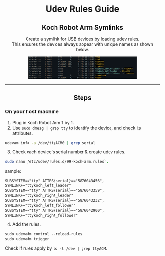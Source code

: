 # <div align="center"> Udev Rules Guide </div>

## <div align="center"> Koch Robot Arm Symlinks </div>

<div align="center">

Create a symlink for USB devices by loading udev rules.  
This ensures the devices always appear with unique names as shown below.

  <img src="tty.png" alt="alt text" width="70%">
</div>

---

##  <div align="center"> Steps </div>

### On your host machine

1. Plug in Koch Robot Arm 1 by 1.
2. Use `sudo dmesg | grep tty` to identify the device, and check its attributes.

  ```sh
  udevam info -a /dev/ttyACM0 | grep serial
  ```
3. Check each device's serial number & create udev rules.
  ```sh
  sudo nano /etc/udev/rules.d/99-koch-arm.rules`.
  ```

  sample:
  ```rules
  SUBSYSTEM=="tty" ATTRS{serial}=="5876043456", SYMLINK+="ttykoch_left_leader"
  SUBSYSTEM=="tty" ATTRS{serial}=="5876043359", SYMLINK+="ttykoch_right_leader"
  SUBSYSTEM=="tty" ATTRS{serial}=="5876043232", SYMLINK+="ttykoch_left_follower"
  SUBSYSTEM=="tty" ATTRS{serial}=="5876042900", SYMLINK+="ttykoch_right_follower"
  ```

4. Add the rules.
   
  ```rules
  sudo udevadm control --reload-rules
  sudo udevadm trigger
  ```

  Check if rules apply by `ls -l /dev | grep ttyACM`.